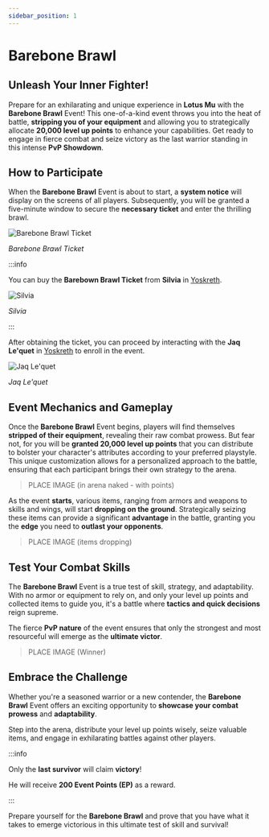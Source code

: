 ```yaml
---
sidebar_position: 1
---
```


# Barebone Brawl

## Unleash Your Inner Fighter!

Prepare for an exhilarating and unique experience in **Lotus Mu** with the **Barebone Brawl** Event! This one-of-a-kind event throws you into the heat of battle, **stripping you of your equipment** and allowing you to strategically allocate **20,000 level up points** to enhance your capabilities. Get ready to engage in fierce combat and seize victory as the last warrior standing in this intense **PvP Showdown**.

## How to Participate

When the **Barebone Brawl** Event is about to start, a **system notice** will display on the screens of all players. Subsequently, you will be granted a five-minute window to secure the **necessary ticket** and enter the thrilling brawl.

![Barebone Brawl Ticket](/img/items/invitations/barebone-brawl-ticket.jpg)

_Barebone Brawl Ticket_

:::info

You can buy the **Barebown Brawl Ticket** from **Silvia** in [Yoskreth](/maps/yoskreth).

![Silvia](img/npc/silvia.jpg)

_Silvia_

:::

After obtaining the ticket, you can proceed by interacting with the **Jaq Le'quet** in [Yoskreth](/maps/yoskreth) to enroll in the event.


![Jaq Le'quet](img/npc/jaq-le-quet.jpg)

_Jaq Le'quet_


## Event Mechanics and Gameplay

Once the **Barebone Brawl** Event begins, players will find themselves **stripped of their equipment**, revealing their raw combat prowess. But fear not, for you will be **granted 20,000 level up points** that you can distribute to bolster your character's attributes according to your preferred playstyle. This unique customization allows for a personalized approach to the battle, ensuring that each participant brings their own strategy to the arena.

> PLACE IMAGE (in arena naked - with points)

As the event **starts**, various items, ranging from armors and weapons to skills and wings, will start **dropping on the ground**. Strategically seizing these items can provide a significant **advantage** in the battle, granting you the **edge** you need to **outlast your opponents**.

> PLACE IMAGE (items dropping)

## Test Your Combat Skills

The **Barebone Brawl** Event is a true test of skill, strategy, and adaptability. With no armor or equipment to rely on, and only your level up points and collected items to guide you, it's a battle where **tactics and quick decisions** reign supreme.

The fierce **PvP nature** of the event ensures that only the strongest and most resourceful will emerge as the **ultimate victor**.

> PLACE IMAGE (Winner)

## Embrace the Challenge

Whether you're a seasoned warrior or a new contender, the **Barebone Brawl** Event offers an exciting opportunity to **showcase your combat prowess** and **adaptability**.

Step into the arena, distribute your level up points wisely, seize valuable items, and engage in exhilarating battles against other players.

:::info

Only the **last survivor** will claim **victory**!

He will receive **200 Event Points (EP)** as a reward.

:::

Prepare yourself for the **Barebone Brawl** and prove that you have what it takes to emerge victorious in this ultimate test of skill and survival!
